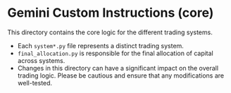 # Gemini Custom Instructions (core)

This directory contains the core logic for the different trading systems.

- Each `system*.py` file represents a distinct trading system.
- `final_allocation.py` is responsible for the final allocation of capital across systems.
- Changes in this directory can have a significant impact on the overall trading logic. Please be cautious and ensure that any modifications are well-tested.
